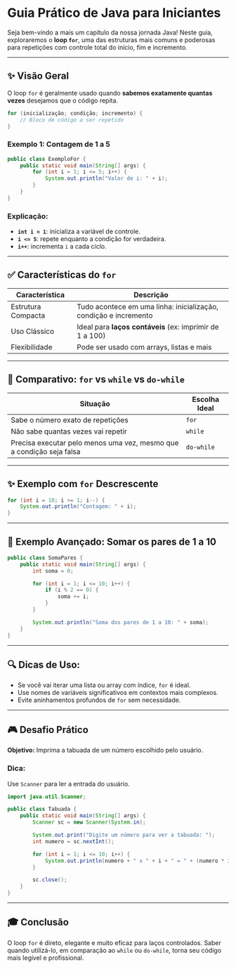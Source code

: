 # Guia Prático de Java para Iniciantes

Seja bem-vindo a mais um capítulo da nossa jornada Java!
Neste guia, exploraremos o **loop `for`**, uma das estruturas mais comuns e poderosas para repetições com controle total do início, fim e incremento.

---

## ✨ Visão Geral

O loop `for` é geralmente usado quando **sabemos exatamente quantas vezes** desejamos que o código repita.

```java
for (inicialização; condição; incremento) {
    // Bloco de código a ser repetido
}
```

### Exemplo 1: Contagem de 1 a 5

```java
public class ExemploFor {
    public static void main(String[] args) {
        for (int i = 1; i <= 5; i++) {
            System.out.println("Valor de i: " + i);
        }
    }
}
```

### Explicação:

* **`int i = 1`**: inicializa a variável de controle.
* **`i <= 5`**: repete enquanto a condição for verdadeira.
* **`i++`**: incrementa `i` a cada ciclo.

---

## ✅ Características do `for`

| Característica     | Descrição                                                        |
| ------------------ | ---------------------------------------------------------------- |
| Estrutura Compacta | Tudo acontece em uma linha: inicialização, condição e incremento |
| Uso Clássico       | Ideal para **laços contáveis** (ex: imprimir de 1 a 100)         |
| Flexibilidade      | Pode ser usado com arrays, listas e mais                         |

---

## 🔎 Comparativo: `for` vs `while` vs `do-while`

| Situação                                                             | Escolha Ideal |
| -------------------------------------------------------------------- | ------------- |
| Sabe o número exato de repetições                                    | `for`         |
| Não sabe quantas vezes vai repetir                                   | `while`       |
| Precisa executar pelo menos uma vez, mesmo que a condição seja falsa | `do-while`    |

---

## ✨ Exemplo com `for` Descrescente

```java
for (int i = 10; i >= 1; i--) {
    System.out.println("Contagem: " + i);
}
```

---

## 🔹 Exemplo Avançado: Somar os pares de 1 a 10

```java
public class SomaPares {
    public static void main(String[] args) {
        int soma = 0;

        for (int i = 1; i <= 10; i++) {
            if (i % 2 == 0) {
                soma += i;
            }
        }

        System.out.println("Soma dos pares de 1 a 10: " + soma);
    }
}
```

---

## 🔍 Dicas de Uso:

* Se você vai iterar uma lista ou array com índice, `for` é ideal.
* Use nomes de variáveis significativos em contextos mais complexos.
* Evite aninhamentos profundos de `for` sem necessidade.

---

## 🎮 Desafio Prático

**Objetivo:** Imprima a tabuada de um número escolhido pelo usuário.

### Dica:

Use `Scanner` para ler a entrada do usuário.

```java
import java.util.Scanner;

public class Tabuada {
    public static void main(String[] args) {
        Scanner sc = new Scanner(System.in);

        System.out.print("Digite um número para ver a tabuada: ");
        int numero = sc.nextInt();

        for (int i = 1; i <= 10; i++) {
            System.out.println(numero + " x " + i + " = " + (numero * i));
        }

        sc.close();
    }
}
```

---

## 🎓 Conclusão

O loop `for` é direto, elegante e muito eficaz para laços controlados. Saber quando utilizá-lo, em comparação ao `while` ou `do-while`, torna seu código mais legível e profissional.
